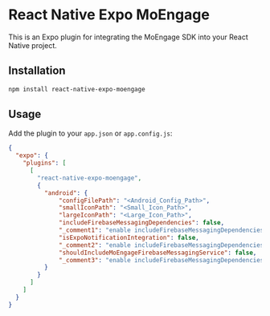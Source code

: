 # React Native Expo MoEngage

This is an Expo plugin for integrating the MoEngage SDK into your React Native project.

## Installation

```bash
npm install react-native-expo-moengage
```

## Usage

Add the plugin to your `app.json` or `app.config.js`:

```json
{
  "expo": {
    "plugins": [
      [
        "react-native-expo-moengage",
        {
          "android": {
              "configFilePath": "<Android_Config_Path>",
              "smallIconPath": "<Small_Icon_Path>",
              "largeIconPath": "<Large_Icon_Path>",
              "includeFirebaseMessagingDependencies": false,
              "_comment1": "enable includeFirebaseMessagingDependencies to include firebase messaging library while prebuilding moengage expo plugin",
              "isExpoNotificationIntegration": false,
              "_comment2": "enable includeFirebaseMessagingDependencies to include moengage firebase service class for receiving notification while supporting expo notification",
              "shouldIncludeMoEngageFirebaseMessagingService": false,
              "_comment3": "enable includeFirebaseMessagingDependencies to include moengage firebase service class for receiving notification"
          }
        }
      ]
    ]
  }
}
```